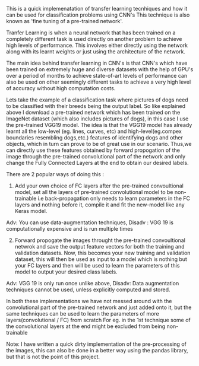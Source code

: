 This is a quick implemenatation of transfer learning tecnhiques and how it can be used for classification problems using CNN's
This technique is also known as 'fine tuning of a pre-trained network'.

Tranfer Learning is when a neural network that has been trained on a completely different task is used directly on another problem to achieve high levels of performance. This involves either directly using the network along with its learnt weights or just using the architecture of the network.

The main idea behind transfer learning in CNN's is that CNN's which have been trained on extremely huge and diverse datasets with the help of GPU's over a period of months to achieve state-of-art levels of performance can also be used on other seemingly different tasks to achieve a very high level of accuracy without high computation costs.

Lets take the example of a classification task where pictures of dogs need to be classified with their breeds being the output label. So like explained above I download a pre-trained network which has been trained on the ImageNet dataset (which also includes pictures of dogs), in this case I use the pre-trained VGG19 model. The idea is that the VGG19 model has already learnt all the low-level (eg. lines, curves, etc) and high-level(eg.compex boundaries resembling dogs,etc.) features of identifying dogs and other objects, which in turn can prove to be of great use in our scenario. Thus,we can directly use these features obtained by forward propogation of the image through the pre-trained convolutional part of the network and only change the Fully Connected Layers at the end to obtain our desired labels.

There are 2 popular ways of doing this :

1) Add your own choice of FC layers after the pre-trained convoultional model, set all the layers of pre-trained convolutional model to be non-trainable i.e back-propagation only needs to learn parameters in the FC layers and nothing before it, compile it and fit the new-model like any Keras model.

Adv: You can use data-augmentation techniques,
Disadv : VGG 19 is computationally expensive and is run multiple times

2) Forward propogate the images throught the pre-trained convoultional netwrok and save the output feature vectors for both the training and validation datasets. Now, this becomes your new training and validation dataset, this will then be used as input to a model which is nothing but your FC layers and then will be used to learn the parameters of this model to output your desired class labels.

Adv: VGG 19 is only run once unlike above,
Disadv: Data augmentation techniques cannot be used, unless explicitly computed and stored.


In both these implementations we have not messed around with the convolutional part of the pre-trained network and just added onto it, but the same techniques can be used to learn the parameters of more layers(convolutional / FC) from scratch
For eg. in the 1st technique some of the convolutional layers at the end might be excluded from being non-trainable



Note: I have written a quick dirty implementation of the pre-processing of the images, this can also be done in a better way using the pandas library, but that is not the point of this project.
